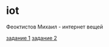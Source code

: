 # iot
Феоктистов Михаил - интернет вещей

[задание 1](./sketch_dz1.ino)
[задание 2](./LedCascade(TimersRegisters))
